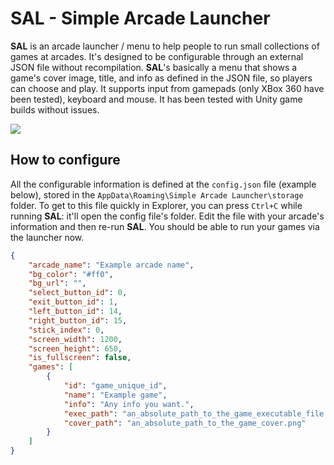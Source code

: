 # SAL - Simple Arcade Launcher

**SAL** is an arcade launcher / menu to help people to run small collections of games at arcades. It's designed to be configurable through an external JSON file without recompilation. **SAL**'s basically a menu that shows a game's cover image, title, and info as defined in the JSON file, so players can choose and play. It supports input from gamepads (only XBox 360 have been tested), keyboard and mouse. It has been tested with Unity game builds without issues.

![](docs/imgs/example.gif)

## How to configure

All the configurable information is defined at the `config.json` file (example below), stored in the `AppData\Roaming\Simple Arcade Launcher\storage` folder. To get to this file quickly in Explorer, you can press `Ctrl+C` while running **SAL**: it'll open the config file's folder. Edit the file with your arcade's information and then re-run **SAL**. You should be able to run your games via the launcher now.

```json
{
    "arcade_name": "Example arcade name",
    "bg_color": "#ff0",
    "bg_url": "",
    "select_button_id": 0,
    "exit_button_id": 1,
    "left_button_id": 14,
    "right_button_id": 15,
    "stick_index": 0,
    "screen_width": 1200,
    "screen_height": 650,
    "is_fullscreen": false,
    "games": [
        {
            "id": "game_unique_id",
            "name": "Example game",
            "info": "Any info you want.",
            "exec_path": "an_absolute_path_to_the_game_executable_file.exe",
            "cover_path": "an_absolute_path_to_the_game_cover.png"
        }
    ]
}
```